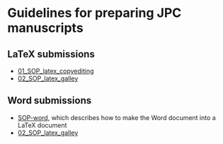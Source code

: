# Guidelines for preparing JPC manuscripts

## LaTeX submissions

- [01_SOP_latex_copyediting](01_SOP_latex_copyediting.md)
- [02_SOP_latex_galley](02_SOP_latex_galley.md)

## Word submissions

- [SOP-word](SOP-word.md), which describes how to make the Word document into a LaTeX document
- [02_SOP_latex_galley](02_SOP_latex_galley.md)
